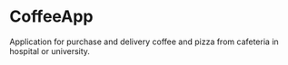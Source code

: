 # CoffeeApp
Application for purchase and delivery coffee and pizza from cafeteria in hospital or university.
